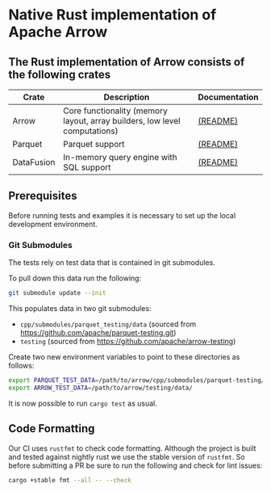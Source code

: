 <!---
  Licensed to the Apache Software Foundation (ASF) under one
  or more contributor license agreements.  See the NOTICE file
  distributed with this work for additional information
  regarding copyright ownership.  The ASF licenses this file
  to you under the Apache License, Version 2.0 (the
  "License"); you may not use this file except in compliance
  with the License.  You may obtain a copy of the License at

    http://www.apache.org/licenses/LICENSE-2.0

  Unless required by applicable law or agreed to in writing,
  software distributed under the License is distributed on an
  "AS IS" BASIS, WITHOUT WARRANTIES OR CONDITIONS OF ANY
  KIND, either express or implied.  See the License for the
  specific language governing permissions and limitations
  under the License.
-->

# Native Rust implementation of Apache Arrow

## The Rust implementation of Arrow consists of the following crates

| Crate     | Description | Documentation |
|-----------|-------------|---------------|
|Arrow      | Core functionality (memory layout, array builders, low level computations) | [(README)](arrow/README.md) |
|Parquet    | Parquet support | [(README)](parquet/README.md) |
|DataFusion | In-memory query engine with SQL support | [(README)](datafusion/README.md) |

## Prerequisites

Before running tests and examples it is necessary to set up the local development environment.

### Git Submodules

The tests rely on test data that is contained in git submodules.

To pull down this data run the following:

```bash
git submodule update --init
```

This populates data in two git submodules:

- `cpp/submodules/parquet_testing/data` (sourced from https://github.com/apache/parquet-testing.git)
- `testing` (sourced from https://github.com/apache/arrow-testing)

Create two new environment variables to point to these directories as follows:

```bash
export PARQUET_TEST_DATA=/path/to/arrow/cpp/submodules/parquet-testing/data
export ARROW_TEST_DATA=/path/to/arrow/testing/data/
```

It is now possible to run `cargo test` as usual.

## Code Formatting

Our CI uses `rustfmt` to check code formatting.  Although the project is
built and tested against nightly rust we use the stable version of
`rustfmt`.  So before submitting a PR be sure to run the following
and check for lint issues:

```bash
cargo +stable fmt --all -- --check
```
